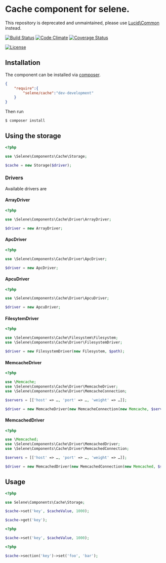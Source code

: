 # Cache component for selene.
This repository is deprecated and unmaintained, please use [Lucid\Common](https://github.com/lucidphp/common) instead.

[![Build Status](https://api.travis-ci.org/seleneapp/cache.png?branch=development)](https://travis-ci.org/seleneapp/cache)
[![Code Climate](https://codeclimate.com/github/seleneapp/cache.png)](https://codeclimate.com/github/seleneapp/cache)
[![Coverage Status](https://coveralls.io/repos/seleneapp/cache/badge.png?branch=development)](https://coveralls.io/r/seleneapp/cache?branch=development)

[![License](https://poser.pugx.org/selene/config/license.png)](https://packagist.org/packages/selene/config)

## Installation

The component can be installed via [composer][composer].

```json
{
	"require":{
		"selene/cache":"dev-development"
	}
}
```
Then run 

```bash
$ composer install
```
## Using the storage

```php
<?php

use \Selene\Components\Cache\Storage;

$cache = new Storage($driver);

```

### Drivers

Available drivers are 

#### ArrayDriver

```php
<?php

use \Selene\Components\Cache\Driver\ArrayDriver;

$driver = new ArrayDriver;

```
#### ApcDriver

```php
<?php

use \Selene\Components\Cache\Driver\ApcDriver;

$driver = new ApcDriver;

```
#### ApcuDriver

```php
<?php

use \Selene\Components\Cache\Driver\ApcuDriver;

$driver = new ApcuDriver;

```
#### FilesytemDriver

```php
<?php

use \Selene\Components\Cache\Filesystem\Filesystem;
use \Selene\Components\Cache\Driver\FilesystemDriver;

$driver = new FilesystemDriver(new Filesystem, $path);
```
#### MemcacheDriver

```php
<?php

use \Memcache;
use \Selene\Components\Cache\Driver\MemcacheDriver;
use \Selene\Components\Cache\Driver\MemcacheConnection;

$servers = [['host' => …, 'port' => …, 'weight' => …]];

$driver = new MemcacheDriver(new MemcacheConnection(new Memcache, $servers));

```

#### MemcachedDriver

```php
<?php

use \Memcached;
use \Selene\Components\Cache\Driver\MemcachedDriver;
use \Selene\Components\Cache\Driver\MemcachedConnection;

$servers = [['host' => …, 'port' => …, 'weight' => …]];

$driver = new MemcachedDriver(new MemcachedConnection(new Memcached, $servers));

```

## Usage

```php
<?php

use Selene\Components\Cache\Storage;

$cache->set('key', $cacheValue, 1000);

$cache->get('key');
```

```php
<?php

$cache->set('key', $cacheValue, 1000);

```

```php
<?php

$cache->section('key')->set('foo', 'bar');

```
[composer]: https://getcomposer.org
